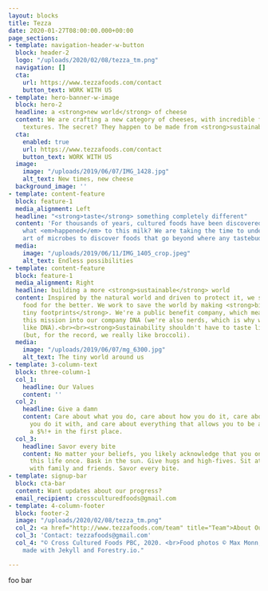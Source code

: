 ```yaml
---
layout: blocks
title: Tezza
date: 2020-01-27T08:00:00.000+00:00
page_sections:
- template: navigation-header-w-button
  block: header-2
  logo: "/uploads/2020/02/08/tezza_tm.png"
  navigation: []
  cta:
    url: https://www.tezzafoods.com/contact
    button_text: WORK WITH US
- template: hero-banner-w-image
  block: hero-2
  headline: a <strong>new world</strong> of cheese
  content: We are crafting a new category of cheeses, with incredible flavors and
    textures. The secret? They happen to be made from <strong>sustainable plants</strong>.
  cta:
    enabled: true
    url: https://www.tezzafoods.com/contact
    button_text: WORK WITH US
  image:
    image: "/uploads/2019/06/07/IMG_1428.jpg"
    alt_text: New times, new cheese
  background_image: ''
- template: content-feature
  block: feature-1
  media_alignment: Left
  headline: "<strong>taste</strong> something completely different"
  content: 'For thousands of years, cultured foods have been discovered by accident:
    what <em>happened</em> to this milk? We are taking the time to understand the
    art of microbes to discover foods that go beyond where any tastebuds have gone.'
  media:
    image: "/uploads/2019/06/11/IMG_1405_crop.jpeg"
    alt_text: Endless possibilities
- template: content-feature
  block: feature-1
  media_alignment: Right
  headline: building a more <strong>sustainable</strong> world
  content: Inspired by the natural world and driven to protect it, we set out to change
    food for the better. We work to save the world by making <strong>big flavors with
    tiny footprints</strong>. We're a public benefit company, which means we baked
    this mission into our company DNA (we're also nerds, which is why we say things
    like DNA).<br><br><strong>Sustainability shouldn't have to taste like broccoli</strong>
    (but, for the record, we really like broccoli).
  media:
    image: "/uploads/2019/06/07/mg_6300.jpg"
    alt_text: The tiny world around us
- template: 3-column-text
  block: three-column-1
  col_1:
    headline: Our Values
    content: ''
  col_2:
    headline: Give a damn
    content: Care about what you do, care about how you do it, care about the people
      you do it with, and care about everything that allows you to be alive and give
      a $%!+ in the first place.
  col_3:
    headline: Savor every bite
    content: No matter your beliefs, you likely acknowledge that you only get to live
      this life once. Bask in the sun. Give hugs and high-fives. Sit at the table
      with family and friends. Savor every bite.
- template: signup-bar
  block: cta-bar
  content: Want updates about our progress?
  email_recipient: crossculturedfoods@gmail.com
- template: 4-column-footer
  block: footer-2
  image: "/uploads/2020/02/08/tezza_tm.png"
  col_2: <a href="http://www.tezzafoods.com/team" title="Team">About Our Team</a><br>
  col_3: 'Contact: tezzafoods@gmail.com'
  col_4: "© Cross Cultured Foods PBC, 2020. <br>Food photos © Max Monn, 2019.<br>Site
    made with Jekyll and Forestry.io."

---
```

foo bar